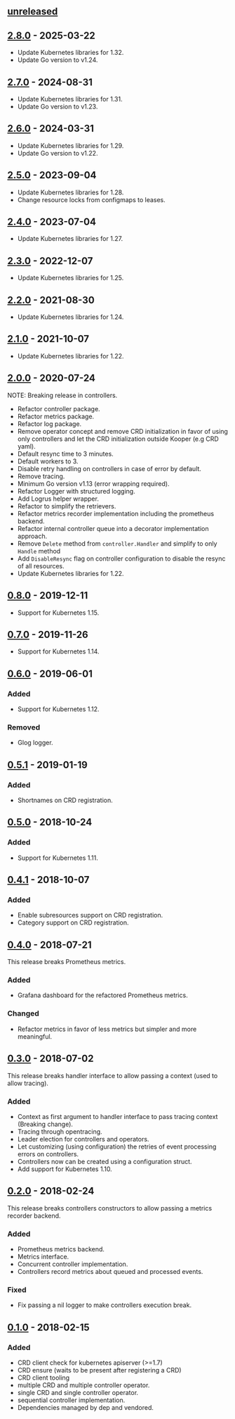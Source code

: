 ## [unreleased]

## [2.8.0] - 2025-03-22

- Update Kubernetes libraries for 1.32.
- Update Go version to v1.24.

## [2.7.0] - 2024-08-31

- Update Kubernetes libraries for 1.31.
- Update Go version to v1.23.

## [2.6.0] - 2024-03-31

- Update Kubernetes libraries for 1.29.
- Update Go version to v1.22.

## [2.5.0] - 2023-09-04

- Update Kubernetes libraries for 1.28.
- Change resource locks from configmaps to leases.

## [2.4.0] - 2023-07-04

- Update Kubernetes libraries for 1.27.

## [2.3.0] - 2022-12-07

- Update Kubernetes libraries for 1.25.

## [2.2.0] - 2021-08-30

- Update Kubernetes libraries for 1.24.

## [2.1.0] - 2021-10-07

- Update Kubernetes libraries for 1.22.

## [2.0.0] - 2020-07-24

NOTE: Breaking release in controllers.

- Refactor controller package.
- Refactor metrics package.
- Refactor log package.
- Remove operator concept and remove CRD initialization in favor of using only
  controllers and let the CRD initialization outside Kooper (e.g CRD yaml).
- Default resync time to 3 minutes.
- Default workers to 3.
- Disable retry handling on controllers in case of error by default.
- Remove tracing.
- Minimum Go version v1.13 (error wrapping required).
- Refactor Logger with structured logging.
- Add Logrus helper wrapper.
- Refactor to simplify the retrievers.
- Refactor metrics recorder implementation including the prometheus backend.
- Refactor internal controller queue into a decorator implementation approach.
- Remove `Delete` method from `controller.Handler` and simplify to only `Handle` method
- Add `DisableResync` flag on controller configuration to disable the resync of all resources.
- Update Kubernetes libraries for 1.22.

## [0.8.0] - 2019-12-11

- Support for Kubernetes 1.15.

## [0.7.0] - 2019-11-26

- Support for Kubernetes 1.14.

## [0.6.0] - 2019-06-01

### Added

- Support for Kubernetes 1.12.

### Removed

- Glog logger.

## [0.5.1] - 2019-01-19

### Added

- Shortnames on CRD registration.

## [0.5.0] - 2018-10-24

### Added

- Support for Kubernetes 1.11.

## [0.4.1] - 2018-10-07

### Added

- Enable subresources support on CRD registration.
- Category support on CRD registration.

## [0.4.0] - 2018-07-21

This release breaks Prometheus metrics.

### Added

- Grafana dashboard for the refactored Prometheus metrics.

### Changed

- Refactor metrics in favor of less metrics but simpler and more meaningful.

## [0.3.0] - 2018-07-02

This release breaks handler interface to allow passing a context (used to allow tracing).

### Added

- Context as first argument to handler interface to pass tracing context (Breaking change).
- Tracing through opentracing.
- Leader election for controllers and operators.
- Let customizing (using configuration) the retries of event processing errors on controllers.
- Controllers now can be created using a configuration struct.
- Add support for Kubernetes 1.10.

## [0.2.0] - 2018-02-24

This release breaks controllers constructors to allow passing a metrics recorder backend.

### Added

- Prometheus metrics backend.
- Metrics interface.
- Concurrent controller implementation.
- Controllers record metrics about queued and processed events.

### Fixed

- Fix passing a nil logger to make controllers execution break.

## [0.1.0] - 2018-02-15

### Added

- CRD client check for kubernetes apiserver (>=1.7)
- CRD ensure (waits to be present after registering a CRD)
- CRD client tooling
- multiple CRD and multiple controller operator.
- single CRD and single controller operator.
- sequential controller implementation.
- Dependencies managed by dep and vendored.

[unreleased]: https://github.com/spotahome/kooper/compare/v2.8.0...HEAD
[2.8.0]: https://github.com/spotahome/kooper/compare/v2.7.0...v2.8.0
[2.7.0]: https://github.com/spotahome/kooper/compare/v2.6.0...v2.7.0
[2.6.0]: https://github.com/spotahome/kooper/compare/v2.5.0...v2.6.0
[2.5.0]: https://github.com/spotahome/kooper/compare/v2.4.0...v2.5.0
[2.4.0]: https://github.com/spotahome/kooper/compare/v2.3.0...v2.4.0
[2.3.0]: https://github.com/spotahome/kooper/compare/v2.2.0...v2.3.0
[2.2.0]: https://github.com/spotahome/kooper/compare/v2.1.0...v2.2.0
[2.1.0]: https://github.com/spotahome/kooper/compare/v2.0.0...v2.1.0
[2.0.0]: https://github.com/spotahome/kooper/compare/v0.8.0...v2.0.0
[0.8.0]: https://github.com/spotahome/kooper/compare/v0.7.0...v0.8.0
[0.7.0]: https://github.com/spotahome/kooper/compare/v0.6.0...v0.7.0
[0.6.0]: https://github.com/spotahome/kooper/compare/v0.5.1...v0.6.0
[0.5.1]: https://github.com/spotahome/kooper/compare/v0.5.0...v0.5.1
[0.5.0]: https://github.com/spotahome/kooper/compare/v0.4.1...v0.5.0
[0.4.1]: https://github.com/spotahome/kooper/compare/v0.4.0...v0.4.1
[0.4.0]: https://github.com/spotahome/kooper/compare/v0.3.0...v0.4.0
[0.3.0]: https://github.com/spotahome/kooper/compare/v0.2.0...v0.3.0
[0.2.0]: https://github.com/spotahome/kooper/compare/v0.1.0...v0.2.0
[0.1.0]: https://github.com/spotahome/kooper/releases/tag/v0.1.0
